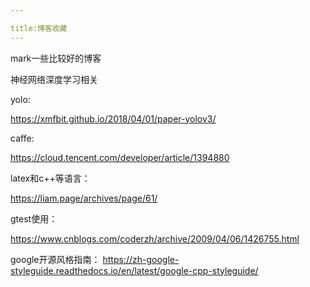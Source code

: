 ```yaml
---

title:博客收藏
---
```


mark一些比较好的博客

<!--more-->

神经网络深度学习相关

yolo:

https://xmfbit.github.io/2018/04/01/paper-yolov3/



caffe:

https://cloud.tencent.com/developer/article/1394880



latex和c++等语言：

https://liam.page/archives/page/61/



gtest使用：

https://www.cnblogs.com/coderzh/archive/2009/04/06/1426755.html



google开源风格指南：
https://zh-google-styleguide.readthedocs.io/en/latest/google-cpp-styleguide/